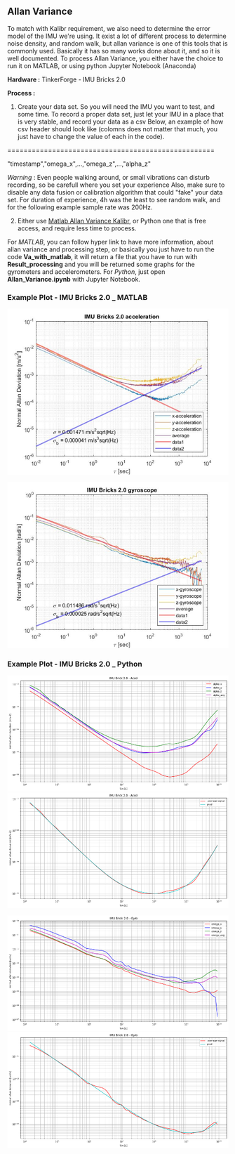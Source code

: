 ## Allan Variance

To match with Kalibr requirement, we also need to determine the error model of the IMU we're using. It exist a lot of different process to determine noise density, and random walk, but allan variance is one of this tools that is commonly used. 
Basically it has so many works done about it, and so it is well documented. 
To process Allan Variance, you either have the choice to run it on MATLAB, or using python Jupyter Notebook (Anaconda) 

**Hardware :** TinkerForge - IMU Bricks 2.0

**Process :**

1) Create your data set. So you will need the IMU you want to test, and some time. To record a proper data set, just let your IMU in a place that is very stable, and record your data as a csv 
   Below, an example of how csv header should look like (colomns does not matter that much, you just have to change the value of each in the code).

===================================================

"timestamp","omega_x",...,"omega_z",...,"alpha_z"
	
*Warning* : Even people walking around, or small vibrations can disturb recording, so be carefull where you set your experience
Also, make sure to disable any data fusion or calibration algorithm that could "fake" your data set.
For duration of experience, 4h was the least to see random walk, and for the following example sample rate was 200Hz.

2) Either use [Matlab Allan Variance Kalibr](https://github.com/rpng/kalibr_allan), or Python one that is free access, and require less time to process.

For *MATLAB*, you can follow hyper link to have more information, about allan variance and processing step, or basically you just have to run the code **Va_with_matlab**, it will return a file that you have to run with **Result_processing** and you will be returned some graphs for the gyrometers and accelerometers.
For *Python*, just open **Allan_Variance.ipynb** with Jupyter Notebook.

### Example Plot - IMU Bricks 2.0 _ MATLAB
![allan chart acceleration](Results/IMU_acceleration.jpg)

![allan chart angular velocity](Results/IMU_gyro.jpg)
   
### Example Plot - IMU Bricks 2.0 _ Python
![allan chart acceleration](Results/Va_accel_py_fusoff_1.png)
![allan chart acceleration](Results/Va_accel_py_fusoff_2.png)

![allan chart angular velocity](Results/Va_gyro_py_fusoff_1.png)
![allan chart angular velocity](Results/Va_gyro_py_fusoff_2.png)
